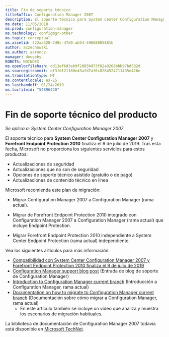 ```yaml
---
title: Fin de soporte técnico
titleSuffix: Configuration Manager 2007
description: El soporte técnico para System Center Configuration Manager 2007 y Forefront Endpoint Protection 2010 finaliza el 9 de julio de 2019.
ms.date: 11/05/2018
ms.prod: configuration-manager
ms.technology: configmgr-other
ms.topic: conceptual
ms.assetid: 422aa328-7d9c-47d9-ab54-49668085881b
author: aczechowski
ms.author: aaroncz
manager: dougeby
ROBOTS: NOINDEX
ms.openlocfilehash: dd13ef6d3ab9f2085bd73f02a0208bbb97bd582d
ms.sourcegitcommit: ef3fdf21180e43afd7af6c8264524711435e426e
ms.translationtype: HT
ms.contentlocale: es-ES
ms.lasthandoff: 01/24/2019
ms.locfileid: "54896420"
---
```

# <a name="product-end-of-support"></a>Fin de soporte técnico del producto

*Se aplica a: System Center Configuration Manager 2007*

El soporte técnico para **System Center Configuration Manager 2007** y **Forefront Endpoint Protection 2010** finaliza el 9 de julio de 2019. Tras esta fecha, Microsoft no proporciona los siguientes servicios para estos productos: 
- Actualizaciones de seguridad
- Actualizaciones que no son de seguridad
- Opciones de soporte técnico asistido (gratuito o de pago)
- Actualizaciones de contenido técnico en línea 

Microsoft recomienda este plan de migración:

- Migrar Configuration Manager 2007 a Configuration Manager (rama actual).  

- Migrar de Forefront Endpoint Protection 2010 integrado con Configuration Manager 2007 a Configuration Manager (rama actual) que incluye Endpoint Protection.  

- Migrar Forefront Endpoint Protection 2010 independiente a System Center Endpoint Protection (rama actual) independiente.  


Vea los siguientes artículos para más información:

- [Compatibilidad con System Center Configuration Manager 2007 y Forefront Endpoint Protection 2010 finaliza el 9 de julio de 2019](https://support.microsoft.com/help/4096323)  
- [Configuration Manager support blog post](https://blogs.technet.microsoft.com/configurationmgr/2018/03/30/configuration-manager-2007-approaching-end-of-support-what-you-need-to-know/) (Entrada de blog de soporte de Configuration Manager)  
- [Introduction to Configuration Manager current branch](/sccm/core/understand/introduction) (Introducción a Configuration Manager, rama actual)  
- [Documentation on how to migrate to Configuration Manager current branch](/sccm/core/migration/migrate-data-between-hierarchies) (Documentación sobre cómo migrar a Configuration Manager, rama actual)  
    - En este artículo también se incluye un vídeo que analiza y muestra los escenarios de migración habituales.

La biblioteca de documentación de Configuration Manager 2007 todavía está disponible en [Microsoft TechNet](https://technet.microsoft.com/library/bb735860.aspx).